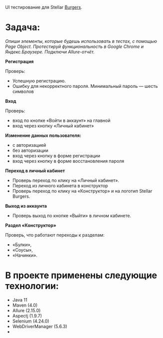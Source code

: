 

UI тестирование для Stellar [Burgers](https://stellarburgers.nomoreparties.site/).


# Задача:
_Опиши элементы, которые будешь использовать в тестах, с помощью Page Object.
Протестируй функциональность в Google Chrome и Яндекс.Браузере. 
Подключи Allure-отчёт._

**Регистрация**

Проверь:
- Успешную регистрацию.
- Ошибку для некорректного пароля. Минимальный пароль — шесть символов

**Вход**

Проверь:
- вход по кнопке «Войти в аккаунт» на главной
- вход через кнопку «Личный кабинет»

**Изменение данных пользователя:**
- с авторизацией
- без авторизации
- вход через кнопку в форме регистрации
- вход через кнопку в форме восстановления пароля

**Переход в личный кабинет**
- Проверь переход по клику на «Личный кабинет».
- Переход из личного кабинета в конструктор
- Проверь переход по клику на «Конструктор» и на логотип Stellar Burgers.

**Выход из аккаунта**
- Проверь выход по кнопке «Выйти» в личном кабинете.

**Раздел «Конструктор»**

Проверь, что работают переходы к разделам:
- «Булки»,
- «Соусы»,
- «Начинки».



# В проекте применены следующие технологии:

- Java 11
- Maven (4.0)
- Allure (2.15.0)
- Aspectj (1.9.7)
- Selenium (4.24.0)
- WebDriverManager (5.6.3)
- 
